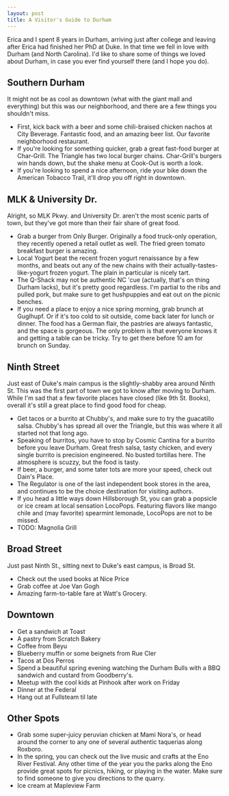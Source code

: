 ```yaml
---
layout: post
title: A Visitor's Guide to Durham
---
```

Erica and I spent 8 years in Durham, arriving just after college and leaving after Erica had finished her PhD at Duke. In that time we fell in love with Durham (and North Carolina). I'd like to share some of things we loved about Durham, in case you ever find yourself there (and I hope you do).

## Southern Durham

It might not be as cool as downtown (what with the giant mall and everything) but this was our neighborhood, and there are a few things you shouldn't miss.

* First, kick back with a beer and some chili-braised chicken nachos at City Beverage. Fantastic food, and an amazing beer list. Our favorite neighborhood restaurant.
* If you're looking for something quicker, grab a great fast-food burger at Char-Grill. The Triangle has two local burger chains. Char-Grill's burgers win hands down, but the shake menu at Cook-Out is worth a look.
* If you're looking to spend a nice afternoon, ride your bike down the American Tobacco Trail, it'll drop you off right in downtown.

## MLK & University Dr.

Alright, so MLK Pkwy. and University Dr. aren't the most scenic parts of town, but they've got more than their fair share of great food. 

* Grab a burger from Only Burger. Originally a food truck-only operation, they recently opened a retail outlet as well. The fried green tomato breakfast burger is amazing.
* Local Yogurt beat the recent frozen yogurt renaissance by a few months, and beats out any of the new chains with their actually-tastes-like-yogurt frozen yogurt. The plain in particular is nicely tart.
* The Q-Shack may not be authentic NC 'cue (actually, that's on thing Durham lacks), but it's pretty good regardless. I'm partial to the ribs and pulled pork, but make sure to get hushpuppies and eat out on the picnic benches.
* If you need a place to enjoy a nice spring morning, grab brunch at Guglhupf. Or if it's too cold to sit outside, come back later for lunch or dinner. The food has a German flair, the pastries are always fantastic, and the space is gorgeous. The only problem is that everyone knows it and getting a table can be tricky. Try to get there before 10 am for brunch on Sunday.

## Ninth Street

Just east of Duke's main campus is the slightly-shabby area around Ninth St. This was the first part of town we got to know after moving to Durham. While I'm sad that a few favorite places have closed (like 9th St. Books), overall it's still a great place to find good food for cheap.

* Get tacos or a burrito at Chubby's, and make sure to try the guacatillo salsa. Chubby's has spread all over the Triangle, but this was where it all started not that long ago.
* Speaking of burritos, you have to stop by Cosmic Cantina for a burrito before you leave Durham. Great fresh salsa, tasty chicken, and every single burrito is precision engineered. No busted tortillas here. The atmosphere is scuzzy, but the food is tasty.
* If beer, a burger, and some tater tots are more your speed, check out Dain's Place.
* The Regulator is one of the last independent book stores in the area, and continues to be the choice destination for visiting authors.
* If you head a little ways down Hillsborough St, you can grab a popsicle or ice cream at local sensation LocoPops. Featuring flavors like mango chile and (may favorite) spearmint lemonade, LocoPops are not to be missed.
* TODO: Magnolia Grill

## Broad Street

Just past Ninth St., sitting next to Duke's east campus, is  Broad St.

* Check out the used books at Nice Price
* Grab coffee at Joe Van Gogh
* Amazing farm-to-table fare at Watt's Grocery.

## Downtown
* Get a sandwich at Toast
* A pastry from Scratch Bakery
* Coffee from Beyu
* Blueberry muffin or some beignets from Rue Cler
* Tacos at Dos Perros
* Spend a beautiful spring evening watching the Durham Bulls with a BBQ sandwich and custard from Goodberry's.  
* Meetup with the cool kids at Pinhook after work on Friday
* Dinner at the Federal
* Hang out at Fullsteam til late

## Other Spots
* Grab some super-juicy peruvian chicken at Mami Nora's, or head around the corner to any one of several authentic taquerias along Roxboro.
* In the spring, you can check out the live music and crafts at the Eno River Festival. Any other time of the year you the parks along the Eno provide great spots for picnics, hiking, or playing in the water. Make sure to find someone to give you directions to the quarry.
* Ice cream at Mapleview Farm